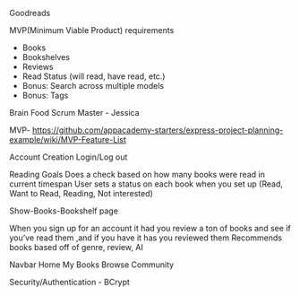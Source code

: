 Goodreads

MVP(Minimum Viable Product) requirements
* Books
* Bookshelves
* Reviews
* Read Status (will read, have read, etc.)
* Bonus: Search across multiple models
* Bonus: Tags

Brain Food
Scrum Master - Jessica

MVP- 
https://github.com/appacademy-starters/express-project-planning-example/wiki/MVP-Feature-List

Account Creation Login/Log out

Reading Goals
Does a check based on how many books were read in current timespan
User sets a status on each book when you set up (Read, Want to Read, Reading, Not interested) 

Show-Books-Bookshelf page

When you sign up for an account it had you review a ton of books and see if you’ve read them ,and if you have it has you reviewed them
Recommends books based off of genre, review, AI

Navbar
Home
My Books
Browse
Community

Security/Authentication - BCrypt


